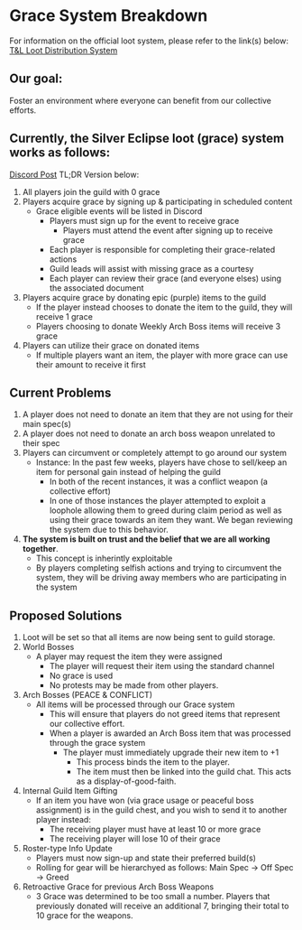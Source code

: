 # Grace System Breakdown

For information on the official loot system, please refer to the link(s) below:
[T&L Loot Distribution System](https://www.playthroneandliberty.com/en-gb/news/articles/loot-distribution-rules#:~:text=If%20the%20player%20is%20in,excluded%20from%20the%20drop%20pool)



## Our goal:
Foster an environment where everyone can benefit from our collective efforts.



## Currently, the Silver Eclipse loot (grace) system works as follows:
[Discord Post](https://discord.com/channels/1292390880602492968/1305999717863391242/1305999717863391242)
TL;DR Version below:
1. All players join the guild with 0 grace
2. Players acquire grace by signing up & participating in scheduled content
    - Grace eligible events will be listed in Discord
        - Players must sign up for the event to receive grace
            - Players must attend the event after signing up to receive grace  
        - Each player is responsible for completing their grace-related actions
        - Guild leads will assist with missing grace as a courtesy
        - Each player can review their grace (and everyone elses) using the associated document
3. Players acquire grace by donating epic (purple) items to the guild
    - If the player instead chooses to donate the item to the guild, they will receive 1 grace
    - Players choosing to donate Weekly Arch Boss items will receive 3 grace
4. Players can utilize their grace on donated items
    - If multiple players want an item, the player with more grace can use their amount to receive it first



## Current Problems
1. A player does not need to donate an item that they are not using for their main spec(s)
2. A player does not need to donate an arch boss weapon unrelated to their spec
3. Players can circumvent or completely attempt to go around our system
    - Instance: In the past few weeks, players have chose to sell/keep an item for personal gain instead of helping the guild
        - In both of the recent instances, it was a conflict weapon (a collective effort)
        - In one of those instances the player attempted to exploit a loophole allowing them to greed during claim period as well as using their grace towards an item they want. We began reviewing the system due to this behavior.
4. __The system is built on trust and the belief that we are all working together__. 
    - This concept is inherintly exploitable
    - By players completing selfish actions and trying to circumvent the system, they will be driving away members who are participating in the system



## Proposed Solutions
1. Loot will be set so that all items are now being sent to guild storage.
2. World Bosses
    - A player may request the item they were assigned
        - The player will request their item using the standard channel
        - No grace is used
        - No protests may be made from other players.
3. Arch Bosses (PEACE & CONFLICT)
    - All items will be processed through our Grace system
        - This will ensure that players do not greed items that represent our collective effort.
        - When a player is awarded an Arch Boss item that was processed through the grace system
            - The player must immediately upgrade their new item to +1
                - This process binds the item to the player.
                - The item must then be linked into the guild chat. This acts as a display-of-good-faith.
4. Internal Guild Item Gifting
    - If an item you have won (via grace usage or peaceful boss assignment) is in the guild chest, and you wish to send it to another player instead:
        - The receiving player must have at least 10 or more grace
        - The receiving player will lose 10 of their grace
5. Roster-type Info Update
    - Players must now sign-up and state their preferred build(s)
    - Rolling for gear will be hierarchyed as follows: Main Spec -> Off Spec -> Greed
6. Retroactive Grace for previous Arch Boss Weapons
    - 3 Grace was determined to be too small a number. Players that previously donated will receive an additional 7, bringing their total to 10 grace for the weapons.
